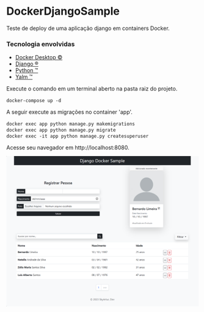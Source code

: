 # DockerDjangoSample

Teste de deploy de uma aplicação django em containers Docker.

### Tecnologia envolvidas

- [ Docker Desktop &copy; ](https://www.docker.com/)
- [ Django &reg; ](https://www.djangoproject.com/)
- [ Python &trade; ](https://www.python.org/)
- [ Yalm &trade; ](https://yaml.org/)

Execute o comando em um terminal aberto na pasta raiz do projeto.

````shell
docker-compose up -d
````

A seguir execute as migrações no container 'app'.

````shell
docker exec app python manage.py makemigrations
docker exec app python manage.py migrate
docker exec -it app python manage.py createsuperuser
````

Acesse seu navegador em http://localhost:8080.

![Captura de tela 2023-08-31 230116.png](images%2FCaptura%20de%20tela%202023-08-31%20230116.png)
